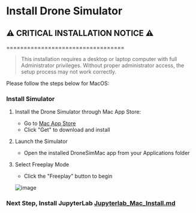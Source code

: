 # Install Drone Simulator

## ⚠️ **CRITICAL INSTALLATION NOTICE** ⚠️
==================================
> This installation requires a desktop or laptop computer with full Administrator privileges. Without proper administrator access, the setup process may not work correctly.


Please follow the steps below for MacOS:

### Install Simulator

1. Install the Drone Simulator through Mac App Store:
   - Go to [Mac App Store](https://apps.apple.com/hk/app/codrone-simulator/id6739762056?mt=12)
   - Click "Get" to download and install

2. Launch the Simulator
   - Open the installed DroneSimMac app from your Applications folder

3. Select Freeplay Mode
   - Click the "Freeplay" button to begin

   ![image](https://github.com/user-attachments/assets/a3f1c34a-4dfa-451c-b784-702e550f6e1e)


### Next Step, Install JupyterLab [Jupyterlab_Mac_Install.md](./Jupyterlab_Mac_Install.md)
